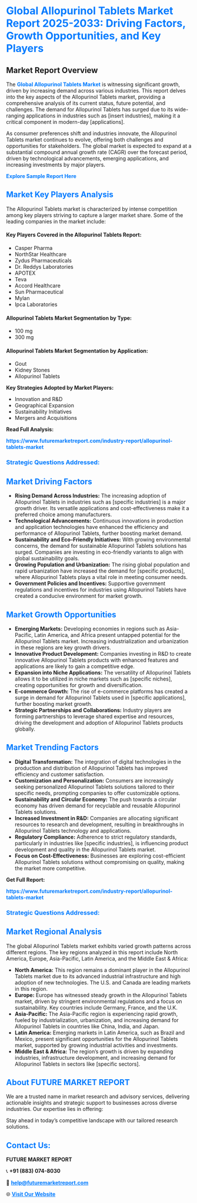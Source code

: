 <h1 style="color: #007BFF;">Global Allopurinol Tablets Market Report 2025-2033: Driving Factors, Growth Opportunities, and Key Players</h1>

<section id="overview">
<h2>Market Report Overview</h2>
<p>The <a href="https://www.futuremarketreport.com/industry-report/allopurinol-tablets-market" style="color: #007BFF; text-decoration: none;"><strong>Global Allopurinol Tablets Market</strong></a> is witnessing significant growth, driven by increasing demand across various industries. This report delves into the key aspects of the Allopurinol Tablets market, providing a comprehensive analysis of its current status, future potential, and challenges. The demand for Allopurinol Tablets has surged due to its wide-ranging applications in industries such as [insert industries], making it a critical component in modern-day [applications].</p>
<p>As consumer preferences shift and industries innovate, the Allopurinol Tablets market continues to evolve, offering both challenges and opportunities for stakeholders. The global market is expected to expand at a substantial compound annual growth rate (CAGR) over the forecast period, driven by technological advancements, emerging applications, and increasing investments by major players.</p>
</section>

<section id="overview">
<p><a href="https://www.futuremarketreport.com/request-sample/reportId=125479" style="color: #007BFF; text-decoration: none;"><strong>Explore Sample Report Here</strong></a></p>
</section>

<section id="key-players">
<h2 style="color: #007BFF;">Market Key Players Analysis</h2>
<p>The Allopurinol Tablets market is characterized by intense competition among key players striving to capture a larger market share. Some of the leading companies in the market include:</p>
<h4>Key Players Covered in the Allopurinol Tablets Report:</h4>
<ul><li>Casper Pharma</li><li>NorthStar Healthcare</li><li>Zydus Pharmaceuticals</li><li>Dr. Reddys Laboratories</li><li>APOTEX</li><li>Teva</li><li>Accord Healthcare</li><li>Sun Pharmaceutical</li><li>Mylan</li><li>Ipca Laboratories</li></ul>
<h4>Allopurinol Tablets Market Segmentation by Type:</h4>
<ul><li>100 mg</li><li>300 mg</li></ul>

<h4>Allopurinol Tablets Market Segmentation by Application:</h4>
<ul><li>Gout</li><li>Kidney Stones</li><li>Allopurinol Tablets</li></ul>
<p><strong>Key Strategies Adopted by Market Players:</strong></p>
<ul>
<li>Innovation and R&D</li>
<li>Geographical Expansion</li>
<li>Sustainability Initiatives</li>
<li>Mergers and Acquisitions</li>
</ul>
</section>

<section>
<p><strong>Read Full Analysis: </strong></p><a href="https://www.futuremarketreport.com/industry-report/allopurinol-tablets-market" style="color: #007BFF; text-decoration: none;"><strong>https://www.futuremarketreport.com/industry-report/allopurinol-tablets-market</strong></a>
<h3 style="color: #007BFF;">Strategic Questions Addressed:</h3>
</section>

<section id="driving-factors">
<h2 style="color: #007BFF;">Market Driving Factors</h2>
<ul>
<li><strong>Rising Demand Across Industries:</strong> The increasing adoption of Allopurinol Tablets in industries such as [specific industries] is a major growth driver. Its versatile applications and cost-effectiveness make it a preferred choice among manufacturers.</li>
<li><strong>Technological Advancements:</strong> Continuous innovations in production and application technologies have enhanced the efficiency and performance of Allopurinol Tablets, further boosting market demand.</li>
<li><strong>Sustainability and Eco-Friendly Initiatives:</strong> With growing environmental concerns, the demand for sustainable Allopurinol Tablets solutions has surged. Companies are investing in eco-friendly variants to align with global sustainability goals.</li>
<li><strong>Growing Population and Urbanization:</strong> The rising global population and rapid urbanization have increased the demand for [specific products], where Allopurinol Tablets plays a vital role in meeting consumer needs.</li>
<li><strong>Government Policies and Incentives:</strong> Supportive government regulations and incentives for industries using Allopurinol Tablets have created a conducive environment for market growth.</li>
</ul>
</section>

<section id="growth-opportunities">
<h2 style="color: #007BFF;">Market Growth Opportunities</h2>
<ul>
<li><strong>Emerging Markets:</strong> Developing economies in regions such as Asia-Pacific, Latin America, and Africa present untapped potential for the Allopurinol Tablets market. Increasing industrialization and urbanization in these regions are key growth drivers.</li>
<li><strong>Innovative Product Development:</strong> Companies investing in R&D to create innovative Allopurinol Tablets products with enhanced features and applications are likely to gain a competitive edge.</li>
<li><strong>Expansion into Niche Applications:</strong> The versatility of Allopurinol Tablets allows it to be utilized in niche markets such as [specific niches], creating opportunities for growth and diversification.</li>
<li><strong>E-commerce Growth:</strong> The rise of e-commerce platforms has created a surge in demand for Allopurinol Tablets used in [specific applications], further boosting market growth.</li>
<li><strong>Strategic Partnerships and Collaborations:</strong> Industry players are forming partnerships to leverage shared expertise and resources, driving the development and adoption of Allopurinol Tablets products globally.</li>
</ul>
</section>

<section id="trending-factors">
<h2 style="color: #007BFF;">Market Trending Factors</h2>
<ul>
<li><strong>Digital Transformation:</strong> The integration of digital technologies in the production and distribution of Allopurinol Tablets has improved efficiency and customer satisfaction.</li>
<li><strong>Customization and Personalization:</strong> Consumers are increasingly seeking personalized Allopurinol Tablets solutions tailored to their specific needs, prompting companies to offer customizable options.</li>
<li><strong>Sustainability and Circular Economy:</strong> The push towards a circular economy has driven demand for recyclable and reusable Allopurinol Tablets solutions.</li>
<li><strong>Increased Investment in R&D:</strong> Companies are allocating significant resources to research and development, resulting in breakthroughs in Allopurinol Tablets technology and applications.</li>
<li><strong>Regulatory Compliance:</strong> Adherence to strict regulatory standards, particularly in industries like [specific industries], is influencing product development and quality in the Allopurinol Tablets market.</li>
<li><strong>Focus on Cost-Effectiveness:</strong> Businesses are exploring cost-efficient Allopurinol Tablets solutions without compromising on quality, making the market more competitive.</li>
</ul>
</section>

<section>
<p><strong>Get Full Report: </strong></p><a href="https://www.futuremarketreport.com/industry-report/allopurinol-tablets-market" style="color: #007BFF; text-decoration: none;"><strong>https://www.futuremarketreport.com/industry-report/allopurinol-tablets-market</strong></a>
<h3 style="color: #007BFF;">Strategic Questions Addressed:</h3>
</section>


<section id="regional-analysis">
<h2 style="color: #007BFF;">Market Regional Analysis</h2>
<p>The global Allopurinol Tablets market exhibits varied growth patterns across different regions. The key regions analyzed in this report include North America, Europe, Asia-Pacific, Latin America, and the Middle East & Africa:</p>
<ul>
<li><strong>North America:</strong> This region remains a dominant player in the Allopurinol Tablets market due to its advanced industrial infrastructure and high adoption of new technologies. The U.S. and Canada are leading markets in this region.</li>
<li><strong>Europe:</strong> Europe has witnessed steady growth in the Allopurinol Tablets market, driven by stringent environmental regulations and a focus on sustainability. Key countries include Germany, France, and the U.K.</li>
<li><strong>Asia-Pacific:</strong> The Asia-Pacific region is experiencing rapid growth, fueled by industrialization, urbanization, and increasing demand for Allopurinol Tablets in countries like China, India, and Japan.</li>
<li><strong>Latin America:</strong> Emerging markets in Latin America, such as Brazil and Mexico, present significant opportunities for the Allopurinol Tablets market, supported by growing industrial activities and investments.</li>
<li><strong>Middle East & Africa:</strong> The region’s growth is driven by expanding industries, infrastructure development, and increasing demand for Allopurinol Tablets in sectors like [specific sectors].</li>
</ul>
</section>

<footer>
<h2 style="color: #007BFF;">About FUTURE MARKET REPORT</h2>
<p>We are a trusted name in market research and advisory services, delivering actionable insights and strategic support to businesses across diverse industries. Our expertise lies in offering:</p>

<p>Stay ahead in today’s competitive landscape with our tailored research solutions.</p>

<h2 style="color: #007BFF;">Contact Us:</h2>
<p><strong>FUTURE MARKET REPORT</strong></p>
<p>📞 <strong>+91 (883) 074-8030</strong></p>
<p>📧 <strong><a href="mailto:help@futuremarketreport.com" style="color: #007BFF;">help@futuremarketreport.com</a></strong></p>
<p>🌐 <strong><a href="https://www.futuremarketreport.com/" style="color: #007BFF;">Visit Our Website</a></strong></p>
</footer>